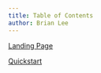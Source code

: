 ```yaml
---
title: Table of Contents
author: Brian Lee
---
```


[Landing Page](index.md)

[Quickstart](doc/quickstart.md)
